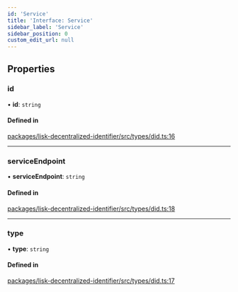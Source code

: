 ```yaml
---
id: 'Service'
title: 'Interface: Service'
sidebar_label: 'Service'
sidebar_position: 0
custom_edit_url: null
---
```


## Properties

### id

• **id**: `string`

#### Defined in

[packages/lisk-decentralized-identifier/src/types/did.ts:16](https://github.com/aldhosutra/lisk-did/blob/37c055c/packages/lisk-decentralized-identifier/src/types/did.ts#L16)

---

### serviceEndpoint

• **serviceEndpoint**: `string`

#### Defined in

[packages/lisk-decentralized-identifier/src/types/did.ts:18](https://github.com/aldhosutra/lisk-did/blob/37c055c/packages/lisk-decentralized-identifier/src/types/did.ts#L18)

---

### type

• **type**: `string`

#### Defined in

[packages/lisk-decentralized-identifier/src/types/did.ts:17](https://github.com/aldhosutra/lisk-did/blob/37c055c/packages/lisk-decentralized-identifier/src/types/did.ts#L17)
